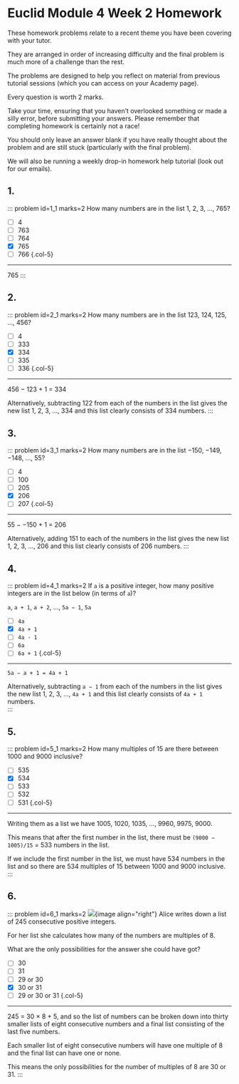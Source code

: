 # Euclid Module 4 Week 2 Homework

These homework problems relate to a recent theme you have been covering with your tutor.   

They are arranged in order of increasing difficulty and the final problem is much more of a challenge than the rest.  

The problems are designed to help you reflect on material from previous tutorial sessions (which you can access on your Academy page).  

Every question is worth 2 marks.  

Take your time, ensuring that you haven’t overlooked something or made a silly error, before submitting your answers. Please remember that completing homework is certainly not a race!  

You should only leave an answer blank if you have really thought about the problem and are still stuck (particularly with the final problem).  

We will also be running a weekly drop-in homework help tutorial (look out for our emails).  


## 1.
::: problem id=1_1 marks=2
How many numbers are in the list 1, 2, 3, ..., 765?   

* [ ] 4
* [ ] 763
* [ ] 764
* [x] 765
* [ ] 766
{.col-5}

---

765
:::



## 2.
::: problem id=2_1 marks=2 
How many numbers are in the list 123, 124, 125, ..., 456?   

* [ ] 4
* [ ] 333
* [x] 334
* [ ] 335
* [ ] 336
{.col-5}

---

456 − 123 + 1 = 334  

Alternatively, subtracting 122 from each of the numbers in the list gives the new list 1, 2, 3, ..., 334 and this list clearly consists of 334 numbers. 
:::



## 3.
::: problem id=3_1 marks=2
How many numbers are in the list −150, −149, −148, ..., 55?     

* [ ] 4
* [ ] 100
* [ ] 205
* [x] 206
* [ ] 207
{.col-5}

---

55 − −150 + 1 = 206

Alternatively, adding 151 to each of the numbers in the list gives the new list 1, 2, 3, ..., 206 and this list clearly consists of 206 numbers. 
:::



## 4.
::: problem id=4_1 marks=2
If `a` is a positive integer, how many positive integers are in the list below (in terms of `a`)?  

`a`, `a + 1`, `a + 2`, ..., `5a − 1`, `5a`  

* [ ] `4a`
* [x] `4a + 1`
* [ ] `4a - 1`
* [ ] `6a`
* [ ] `6a + 1`
{.col-5}

---

`5a − a + 1 = 4a + 1`  

Alternatively, subtracting `a − 1` from each of the numbers in the list gives the new list 1, 2, 3, ..., `4a + 1` and this list clearly consists of `4a + 1` numbers.  
:::



## 5.
::: problem id=5_1 marks=2
How many multiples of 15 are there between 1000 and 9000 inclusive?     

* [ ] 535
* [x] 534
* [ ] 533
* [ ] 532
* [ ] 531
{.col-5}

---

Writing them as a list we have 1005, 1020, 1035, ...,  9960, 9975, 9000.  

This means that after the first number in the list, there must be `(9000 − 1005)/15` = 533 numbers in the list.  

If we include the first number in the list, we must have 534 numbers in the list and so there are 534 multiples of 15 between 1000 and 9000 inclusive. 
:::


## 6.
::: problem id=6_1 marks=2
![](/resources/academy-4-week-2/4-skull.png){image align="right"} 
Alice writes down a list of 245 consecutive positive integers.  

For her list she calculates how many of the numbers are multiples of 8.  

What are the only possibilities for the answer she could have got?  

* [ ] 30
* [ ] 31
* [ ] 29 or 30
* [x] 30 or 31
* [ ] 29 or 30 or 31
{.col-5}

---

245 = 30 × 8 + 5, and so the list of numbers can be broken down into thirty smaller lists of eight consecutive numbers and a final list consisting of the last five numbers.  

Each smaller list of eight consecutive numbers will have one multiple of 8 and the final list can have one or none.  

This means the only possibilities for the number of multiples of 8 are 30 or 31.
:::
